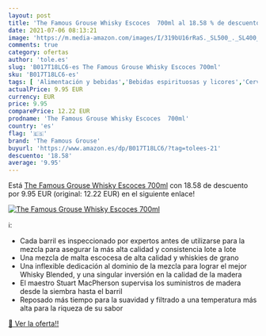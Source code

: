 ```yaml
---
layout: post
title: 'The Famous Grouse Whisky Escoces  700ml al 18.58 % de descuento'
date: 2021-07-06 08:13:21
image: 'https://m.media-amazon.com/images/I/319bU16rRaS._SL500_._SL400_.jpg'
comments: true
category: ofertas
author: 'tole.es'
slug: 'B017T18LC6-es The Famous Grouse Whisky Escoces 700ml'
sku: 'B017T18LC6-es'
tags: [ 'Alimentación y bebidas','Bebidas espirituosas y licores','Cervezas, vinos y licores','Whisky','the famous grouse','whisky', ]
actualPrice: 9.95 EUR
currency: EUR
price: 9.95
comparePrice: 12.22 EUR
prodname: 'The Famous Grouse Whisky Escoces  700ml'
country: 'es'
flag: '🇪🇸'
brand: 'The Famous Grouse'
buyurl: 'https://www.amazon.es/dp/B017T18LC6/?tag=tolees-21'
descuento: '18.58'
average: '9.95'
---
```


Está [The Famous Grouse Whisky Escoces  700ml](https://www.amazon.es/dp/B017T18LC6/?tag=tolees-21) con 18.58 de descuento por 9.95 EUR (original: 12.22 EUR) en el siguiente enlace!

[![The Famous Grouse Whisky Escoces  700ml](https://m.media-amazon.com/images/I/319bU16rRaS._SL500_._SL400_.jpg)](https://www.amazon.es/dp/B017T18LC6/?tag=tolees-21)

ℹ️:

- Cada barril es inspeccionado por expertos antes de utilizarse para la mezcla para asegurar la más alta calidad y consistencia lote a lote
- Una mezcla de malta escocesa de alta calidad y whiskies de grano
- Una inflexible dedicación al dominio de la mezcla para lograr el mejor Whisky Blended, y una singular inversión en la calidad de la madera
- El maestro Stuart MacPherson supervisa los suministros de madera desde la siembra hasta el barril
- Reposado más tiempo para la suavidad y filtrado a una temperatura más alta para la riqueza de su sabor

[🛒 Ver la oferta!!](https://www.amazon.es/dp/B017T18LC6/?tag=tolees-21)
